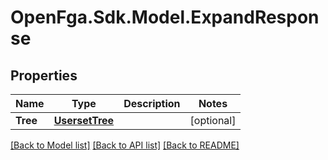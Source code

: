 # OpenFga.Sdk.Model.ExpandResponse

## Properties

Name | Type | Description | Notes
------------ | ------------- | ------------- | -------------
**Tree** | [**UsersetTree**](UsersetTree.md) |  | [optional] 

[[Back to Model list]](../README.md#models) [[Back to API list]](../README.md#api-endpoints) [[Back to README]](../README.md)

